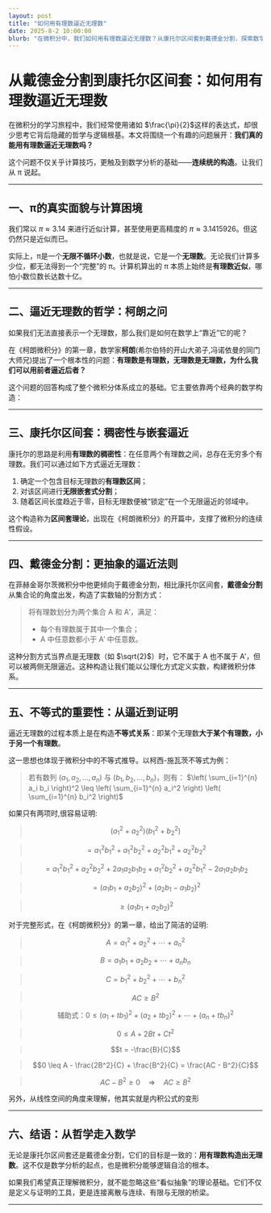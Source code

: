 ```yaml
---
layout: post
title: "如何用有理数逼近无理数"
date: 2025-8-2 10:00:00
blurb: "在微积分中，我们如何用有理数逼近无理数？从康托尔区间套到戴德金分割，探索数学分析的基础。"
---
```


# 从戴德金分割到康托尔区间套：如何用有理数逼近无理数

在微积分的学习旅程中，我们经常使用诸如 $\frac{\pi}{2}$这样的表达式，却很少思考它背后隐藏的哲学与逻辑根基。本文将围绕一个有趣的问题展开：**我们真的能用有理数逼近无理数吗？**

这个问题不仅关乎计算技巧，更触及到数学分析的基础——**连续统的构造**。让我们从 π 说起。

---

## 一、π的真实面貌与计算困境

我们常以 $\pi \approx 3.14$ 来进行近似计算，甚至使用更高精度的 $\pi \approx 3.1415926$。但这仍然只是近似而已。

实际上，π是一个**无限不循环小数**，也就是说，它是一个**无理数**。无论我们计算多少位，都无法得到一个“完整”的 π。计算机算出的 π 本质上始终是**有理数近似**，哪怕小数位数长达数十亿。

---

## 二、逼近无理数的哲学：柯朗之问

如果我们无法直接表示一个无理数，那么我们是如何在数学上“靠近”它的呢？

在《柯朗微积分》的第一章，数学家**柯朗**(希尔伯特的开山大弟子,冯诺依曼的同门大师兄)提出了一个根本性的问题：**有理数是有理数，无理数是无理数，为什么我们可以用前者逼近后者？**

这个问题的回答构成了整个微积分体系成立的基础。它主要依靠两个经典的数学构造：

---

## 三、康托尔区间套：稠密性与嵌套逼近

康托尔的思路是利用**有理数的稠密性**：在任意两个有理数之间，总存在无穷多个有理数。我们可以通过如下方式逼近无理数：

1. 确定一个包含目标无理数的**有理数区间**；
2. 对该区间进行**无限嵌套式分割**；
3. 随着区间长度趋近于零，目标无理数便被“锁定”在一个无限逼近的邻域中。

这个构造称为**区间套理论**，出现在《柯朗微积分》的开篇中，支撑了微积分的连续性假设。

---

## 四、戴德金分割：更抽象的逼近法则

在菲赫金哥尔茨微积分中他更倾向于戴德金分割，相比康托尔区间套，**戴德金分割**从集合论的角度出发，构造了实数轴的分割方式：

> 将有理数划分为两个集合 A 和 A′，满足：
> - 每个有理数属于其中一个集合；
> - A 中任意数都小于 A′ 中任意数。

这种分割方式当界点是无理数（如 $\sqrt{2}$）时，它不属于 A 也不属于 A′，但可以被两侧无限逼近。这种构造让我们能以公理化方式定义实数，构建微积分体系。

---

## 五、不等式的重要性：从逼近到证明

逼近无理数的过程本质上是在构造**不等式关系**：即某个无理数**大于某个有理数，小于另一个有理数**。

这一思想也体现于微积分中的不等式推导。以柯西-施瓦茨不等式为例：

> 若有数列 $(a_1, a_2, ..., a_n)$ 与 $(b_1, b_2, ..., b_n)$，则有：
> $\left( \sum_{i=1}^{n} a_i b_i \right)^2 \leq \left( \sum_{i=1}^{n} a_i^2 \right) \left( \sum_{i=1}^{n} b_i^2 \right)$

如果只有两项时,很容易证明:

> $$(a_1^2 + a_2^2)(b_1^2 + b_2^2)$$

> $$= a_1^2 b_1^2 + a_1^2 b_2^2 + a_2^2 b_1^2 + a_2^2 b_2^2$$

> $$= a_1^2 b_1^2 + a_2^2 b_2^2 + 2a_1 a_2 b_1 b_2 + a_1^2 b_2^2 + a_2^2 b_1^2 - 2a_1 a_2 b_1 b_2$$

> $$= (a_1 b_1 + a_2 b_2)^2 + (a_2 b_1 - a_1 b_2)^2$$

> $$\geq (a_1 b_1 + a_2 b_2)^2$$


对于完整形式，在《柯朗微积分》的第一章，给出了简洁的证明:

> $$
> A = a_1^2 + a_2^2 + \cdots + a_n^2
> $$

> $$B = a_1 b_1 + a_2 b_2 + \cdots + a_n b_n$$

> $$C = b_1^2 + b_2^2 + \cdots + b_n^2$$

> $$AC \geq B^2$$

> $$\text{辅助式：}0 \leq (a_1 + t b_1)^2 + (a_2 + t b_2)^2 + \cdots + (a_n + t b_n)^2$$

> $$0 \leq A + 2Bt + Ct^2$$

> $$t = -\frac{B}{C}$$

> $$0 \leq A - \frac{2B^2}{C} + \frac{B^2}{C} = \frac{AC - B^2}{C}$$

> $$AC - B^2 \geq 0 \quad \Rightarrow \quad AC \geq B^2$$

另外，从线性空间的角度来理解，他其实就是内积公式的变形

---

## 六、结语：从哲学走入数学

无论是康托尔区间套还是戴德金分割，它们的目标是一致的：**用有理数构造出无理数**。这不仅是数学分析的起点，也是微积分能够逻辑自洽的根本。

如果我们希望真正理解微积分，就不能忽略这些“看似抽象”的理论基础。它们不仅是定义与证明的工具，更是连接离散与连续、有限与无限的桥梁。

---



